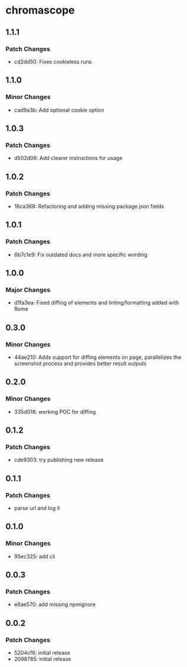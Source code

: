 # chromascope

## 1.1.1

### Patch Changes

- cd2dd50: Fixes cookieless runs

## 1.1.0

### Minor Changes

- cad9a3b: Add optional cookie option

## 1.0.3

### Patch Changes

- d502d06: Add clearer instructions for usage

## 1.0.2

### Patch Changes

- 16ca368: Refactoring and adding missing package.json fields

## 1.0.1

### Patch Changes

- 6b7c1e9: Fix outdated docs and more specific wording

## 1.0.0

### Major Changes

- d1fa3ea: Fixed diffing of elements and linting/formatting added with Rome

## 0.3.0

### Minor Changes

- 44ae210: Adds support for diffing elements on page, parallelizes the screenshot process and provides better result outputs

## 0.2.0

### Minor Changes

- 335d018: working POC for diffing

## 0.1.2

### Patch Changes

- cde9303: try publishing new release

## 0.1.1

### Patch Changes

- parse url and log it

## 0.1.0

### Minor Changes

- 95ec325: add cli

## 0.0.3

### Patch Changes

- e6ae570: add missing npmignore

## 0.0.2

### Patch Changes

- 5204cf6: initial release
- 2098785: initial release
